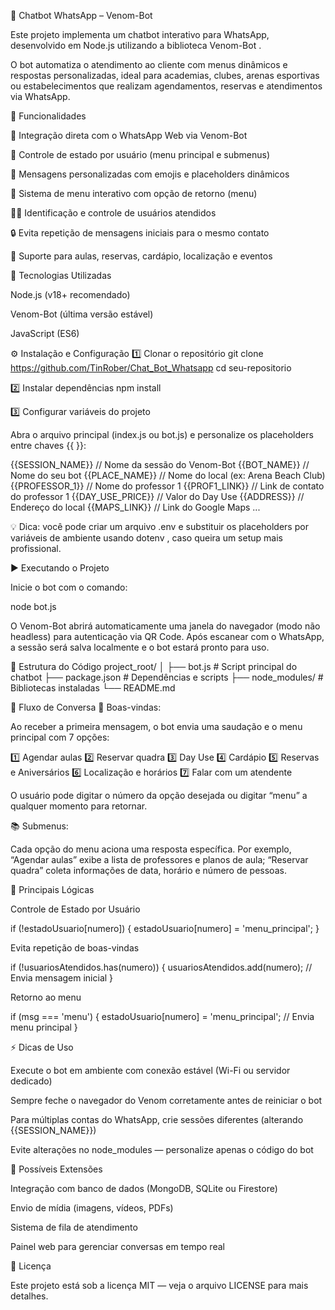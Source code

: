 🤖 Chatbot WhatsApp – Venom-Bot

Este projeto implementa um chatbot interativo para WhatsApp, desenvolvido em Node.js utilizando a biblioteca Venom-Bot
.

O bot automatiza o atendimento ao cliente com menus dinâmicos e respostas personalizadas, ideal para academias, clubes, arenas esportivas ou estabelecimentos que realizam agendamentos, reservas e atendimentos via WhatsApp.

🚀 Funcionalidades

📱 Integração direta com o WhatsApp Web via Venom-Bot

🧠 Controle de estado por usuário (menu principal e submenus)

💬 Mensagens personalizadas com emojis e placeholders dinâmicos

🔁 Sistema de menu interativo com opção de retorno (menu)

🧍‍♂️ Identificação e controle de usuários atendidos

🔒 Evita repetição de mensagens iniciais para o mesmo contato

🧩 Suporte para aulas, reservas, cardápio, localização e eventos

🧰 Tecnologias Utilizadas

Node.js (v18+ recomendado)

Venom-Bot (última versão estável)

JavaScript (ES6)

⚙️ Instalação e Configuração
1️⃣ Clonar o repositório
git clone https://github.com/TinRober/Chat_Bot_Whatsapp
cd seu-repositorio

2️⃣ Instalar dependências
npm install

3️⃣ Configurar variáveis do projeto

Abra o arquivo principal (index.js ou bot.js) e personalize os placeholders entre chaves {{ }}:

{{SESSION_NAME}}        // Nome da sessão do Venom-Bot
{{BOT_NAME}}            // Nome do seu bot
{{PLACE_NAME}}          // Nome do local (ex: Arena Beach Club)
{{PROFESSOR_1}}         // Nome do professor 1
{{PROF1_LINK}}          // Link de contato do professor 1
{{DAY_USE_PRICE}}       // Valor do Day Use
{{ADDRESS}}             // Endereço do local
{{MAPS_LINK}}           // Link do Google Maps
...


💡 Dica: você pode criar um arquivo .env e substituir os placeholders por variáveis de ambiente usando dotenv
, caso queira um setup mais profissional.

▶️ Executando o Projeto

Inicie o bot com o comando:

node bot.js


O Venom-Bot abrirá automaticamente uma janela do navegador (modo não headless) para autenticação via QR Code.
Após escanear com o WhatsApp, a sessão será salva localmente e o bot estará pronto para uso.

🧭 Estrutura do Código
project_root/
│
├── bot.js                # Script principal do chatbot
├── package.json          # Dependências e scripts
├── node_modules/         # Bibliotecas instaladas
└── README.md

💬 Fluxo de Conversa
🏁 Boas-vindas:

Ao receber a primeira mensagem, o bot envia uma saudação e o menu principal com 7 opções:

1️⃣ Agendar aulas
2️⃣ Reservar quadra
3️⃣ Day Use
4️⃣ Cardápio
5️⃣ Reservas e Aniversários
6️⃣ Localização e horários
7️⃣ Falar com um atendente

O usuário pode digitar o número da opção desejada ou digitar “menu” a qualquer momento para retornar.

📚 Submenus:

Cada opção do menu aciona uma resposta específica.
Por exemplo, “Agendar aulas” exibe a lista de professores e planos de aula; “Reservar quadra” coleta informações de data, horário e número de pessoas.

🧩 Principais Lógicas

Controle de Estado por Usuário

if (!estadoUsuario[numero]) {
  estadoUsuario[numero] = 'menu_principal';
}


Evita repetição de boas-vindas

if (!usuariosAtendidos.has(numero)) {
  usuariosAtendidos.add(numero);
  // Envia mensagem inicial
}


Retorno ao menu

if (msg === 'menu') {
  estadoUsuario[numero] = 'menu_principal';
  // Envia menu principal
}

⚡ Dicas de Uso

Execute o bot em ambiente com conexão estável (Wi-Fi ou servidor dedicado)

Sempre feche o navegador do Venom corretamente antes de reiniciar o bot

Para múltiplas contas do WhatsApp, crie sessões diferentes (alterando {{SESSION_NAME}})

Evite alterações no node_modules — personalize apenas o código do bot

🧠 Possíveis Extensões

Integração com banco de dados (MongoDB, SQLite ou Firestore)

Envio de mídia (imagens, vídeos, PDFs)

Sistema de fila de atendimento

Painel web para gerenciar conversas em tempo real

📄 Licença

Este projeto está sob a licença MIT — veja o arquivo LICENSE
 para mais detalhes.

